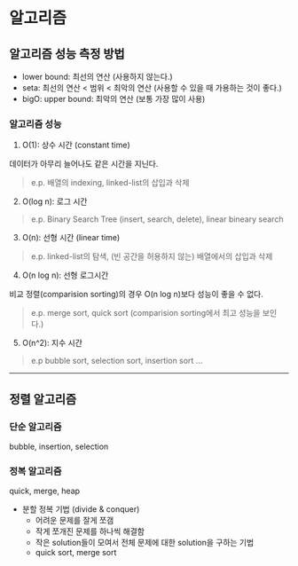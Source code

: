# 알고리즘

## 알고리즘 성능 측정 방법

- lower bound: 최선의 연산 (사용하지 않는다.)
- seta: 최선의 연산 < 범위 < 최악의 연산 (사용할 수 있을 때 가용하는 것이 좋다.)
- bigO: upper bound: 최악의 연산 (보통 가장 많이 사용)

### 알고리즘 성능

1. O(1): 상수 시간 (constant time)

데이터가 아무리 늘어나도 같은 시간을 지닌다.

> e.p. 배열의 indexing, linked-list의 삽입과 삭제

2. O(log n): 로그 시간

> e.p. Binary Search Tree (insert, search, delete), linear bineary search

3. O(n): 선형 시간 (linear time)

> e.p. linked-list의 탐색, (빈 공간을 허용하지 않는) 배열에서의 삽입과 삭제

4. O(n log n): 선형 로그시간

비교 정렬(comparision sorting)의 경우 O(n log n)보다 성능이 좋을 수 없다.

> e.p. merge sort, quick sort (comparision sorting에서 최고 성능을 보인다.)

5. O(n^2): 지수 시간

> e.p bubble sort, selection sort, insertion sort ...

---

## 정렬 알고리즘

### 단순 알고리즘

bubble, insertion, selection

### 정복 알고리즘

quick, merge, heap

- 분할 정복 기법 (divide & conquer)
  - 어려운 문제를 잘게 쪼갬
  - 작게 쪼개진 문제를 하나씩 해결함
  - 작은 solution들이 모여서 전체 문제에 대한 solution을 구하는 기법
  - quick sort, merge sort
